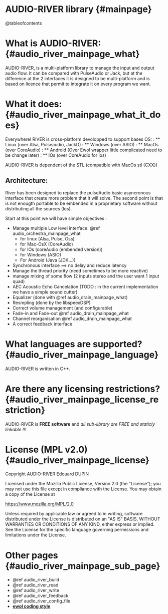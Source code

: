 AUDIO-RIVER library                                {#mainpage}
===================

@tableofcontents

What is AUDIO-RIVER:                               {#audio_river_mainpage_what}
====================

AUDIO-RIVER, is a multi-platform library to manage the input and output audio flow.
It can be compared with PulseAudio or Jack, but at the difference at the 2 interfaces
it is designed to be multi-platform and is based on licence that permit to integrate it
on every program we want.


What it does:                               {#audio_river_mainpage_what_it_does}
=============

Everywhere! RIVER is cross-platform devolopped to support bases OS:
: ** Linux (over Alsa, Pulseaudio, JackD)
: ** Windows (over ASIO)
: ** MacOs (over CoreAudio)
: ** Android (Over Ewol wrapper little complicated need to be change later)
: ** IOs (over CoreAudio for ios)

AUDIO-RIVER is dependent of the STL (compatible with MacOs stl (CXX))

Architecture:
-------------

River has been designed to replace the pulseAudio basic asyncronous interface that create
more problem that it will solve. The second point is that is not enougth portable to be
embended in a proprietary software without distributing all the sources (Ios).

Start at this point we will have simple objectives :
  - Manage multiple Low level interface: @ref audio_orchestra_mainpage_what
     * for linux (Alsa, Pulse, Oss)
     * for Mac-OsX (CoreAudio)
     * for IOs (coreAudio (embended version))
     * for Windows (ASIO)
     * For Android (Java (JDK...))
  - Synchronous interface ==> no delay and reduce latency
  - Manage the thread priority (need sometimes to be more reactive)
  - manage mixing of some flow (2 inputs stereo and the user want 1 input quad)
  - AEC Acoustic Echo Cancelation (TODO : in the current implementation we have a simple sound cutter)
  - Equalizer (done with @ref audio_drain_mainpage_what)
  - Resmpling (done by the libspeexDSP)
  - Correct volume management (and configurable)
  - Fade-in and Fade-out @ref audio_drain_mainpage_what
  - Channel reorganisation @ref audio_drain_mainpage_what
  - A correct feedback interface


What languages are supported?                    {#audio_river_mainpage_language}
=============================

AUDIO-RIVER is written in C++.


Are there any licensing restrictions?            {#audio_river_mainpage_license_restriction}
=====================================

AUDIO-RIVER is **FREE software** and _all sub-library are FREE and staticly linkable !!!_


License (MPL v2.0)                               {#audio_river_mainpage_license}
==================

Copyright AUDIO-RIVER Edouard DUPIN

Licensed under the Mozilla Public License, Version 2.0 (the "License");
you may not use this file except in compliance with the License.
You may obtain a copy of the License at

<https://www.mozilla.org/MPL/2.0>

Unless required by applicable law or agreed to in writing, software
distributed under the License is distributed on an "AS IS" BASIS,
WITHOUT WARRANTIES OR CONDITIONS OF ANY KIND, either express or implied.
See the License for the specific language governing permissions and
limitations under the License.


Other pages                              {#audio_river_mainpage_sub_page}
===========

  - @ref audio_river_build
  - @ref audio_river_read
  - @ref audio_river_write
  - @ref audio_river_feedback
  - @ref audio_river_config_file
  - [**ewol coding style**](http://atria-soft.github.io/ewol/ewol_coding_style.html)

